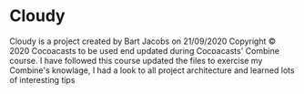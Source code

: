 # Cloudy
Cloudy is a project created by Bart Jacobs on 21/09/2020  Copyright © 2020 Cocoacasts to be used end updated during Cocoacasts' Combine course.
I have followed this course updated the files to exercise my Combine's knowlage, I had a look to all project architecture and learned lots of interesting tips
